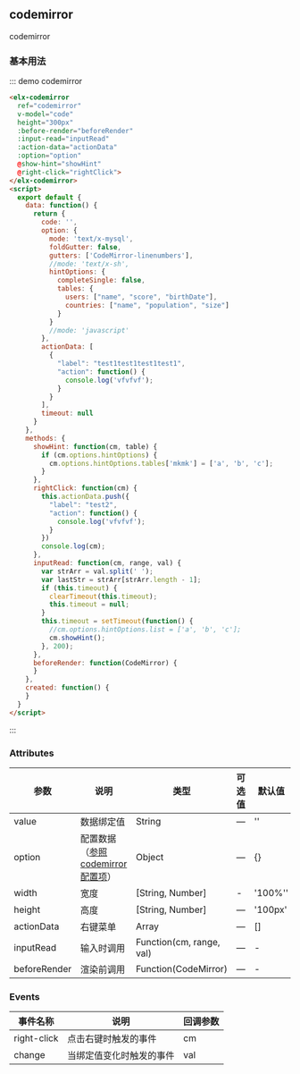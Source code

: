 ## codemirror

codemirror

### 基本用法


::: demo codemirror
```html
<elx-codemirror
  ref="codemirror"
  v-model="code"
  height="300px"
  :before-render="beforeRender"
  :input-read="inputRead"
  :action-data="actionData"
  :option="option"
  @show-hint="showHint"
  @right-click="rightClick">
</elx-codemirror>
<script>
  export default {
    data: function() {
      return {
        code: '',
        option: {
          mode: 'text/x-mysql',
          foldGutter: false,
          gutters: ['CodeMirror-linenumbers'],
          //mode: 'text/x-sh',
          hintOptions: {
            completeSingle: false,
            tables: {
              users: ["name", "score", "birthDate"],
              countries: ["name", "population", "size"]
            }
          }
          //mode: 'javascript'
        },
        actionData: [
          {
            "label": "test1test1test1test1",
            "action": function() {
              console.log('vfvfvf');
            }
          }
        ],
        timeout: null
      }
    },
    methods: {
      showHint: function(cm, table) {
        if (cm.options.hintOptions) {
          cm.options.hintOptions.tables['mkmk'] = ['a', 'b', 'c'];
        }
      },
      rightClick: function(cm) {
        this.actionData.push({
          "label": "test2",
          "action": function() {
            console.log('vfvfvf');
          }
        })
        console.log(cm);
      },
      inputRead: function(cm, range, val) {
        var strArr = val.split(' ');
        var lastStr = strArr[strArr.length - 1];
        if (this.timeout) {
          clearTimeout(this.timeout);
          this.timeout = null;
        }
        this.timeout = setTimeout(function() {
          //cm.options.hintOptions.list = ['a', 'b', 'c'];
          cm.showHint();
        }, 200);
      },
      beforeRender: function(CodeMirror) {
      }
    },
    created: function() {
    }
  }
</script>
```
:::

### Attributes
| 参数      | 说明          | 类型      | 可选值                           | 默认值  |
|---------- |-------------- |---------- |--------------------------------  |-------- |
| value | 数据绑定值 | String | — | '' |
| option | 配置数据（<a href="https://codemirror.net/doc/manual.html#config" target="_blank">参照codemirror配置项</a>） | Object | — | {} |
| width | 宽度 | [String, Number] | - | '100%'' |
| height | 高度 | [String, Number] | — | '100px' |
| actionData | 右键菜单 | Array | — | [] |
| inputRead | 输入时调用 | Function(cm, range, val) | — | - |
| beforeRender | 渲染前调用 | Function(CodeMirror) | — | - |


### Events
| 事件名称 | 说明 | 回调参数 |
|---------- |-------- |---------- |
| right-click | 点击右键时触发的事件 | cm |
| change | 当绑定值变化时触发的事件 | val |
